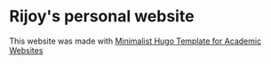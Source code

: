 # Rijoy's personal website

This website was made with [Minimalist Hugo Template for Academic Websites](https://pascalmichaillat.org/d5/)
